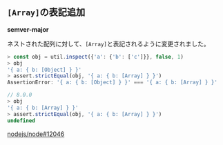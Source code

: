 ## `[Array]`の表記追加

**semver-major**

ネストされた配列に対して、`[Array]`と表記されるように変更されました。 

```js
> const obj = util.inspect({'a': {'b': ['c']}}, false, 1)
> obj
'{ a: { b: [Object] } }'
> assert.strictEqual(obj, '{ a: { b: [Array] } }')
AssertionError: '{ a: { b: [Object] } }' === '{ a: { b: [Array] } }'

// 8.0.0
> obj
'{ a: { b: [Array] } }'
> assert.strictEqual(obj, '{ a: { b: [Array] } }')
undefined
```

[nodejs/node#12046](https://github.com/nodejs/node/pull/12046)
